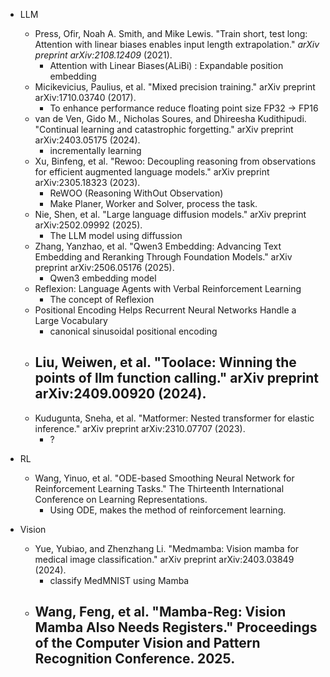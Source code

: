 - LLM
    - Press, Ofir, Noah A. Smith, and Mike Lewis. "Train short, test long: Attention with linear biases enables input length extrapolation." _arXiv preprint arXiv:2108.12409_ (2021).
        - Attention with Linear Biases(ALiBi) : Expandable position embedding
    - Micikevicius, Paulius, et al. "Mixed precision training." arXiv preprint arXiv:1710.03740 (2017).
        - To enhance performance reduce floating point size FP32 -> FP16
    - van de Ven, Gido M., Nicholas Soures, and Dhireesha Kudithipudi. "Continual learning and catastrophic forgetting." arXiv preprint arXiv:2403.05175 (2024).
        - incrementally learning
    - Xu, Binfeng, et al. "Rewoo: Decoupling reasoning from observations for efficient augmented language models." arXiv preprint arXiv:2305.18323 (2023).
        - ReWOO (Reasoning WithOut Observation)
        - Make Planer, Worker and Solver, process the task.
    - Nie, Shen, et al. "Large language diffusion models." arXiv preprint arXiv:2502.09992 (2025).
        - The LLM model using diffussion
    - Zhang, Yanzhao, et al. "Qwen3 Embedding: Advancing Text Embedding and Reranking Through Foundation Models." arXiv preprint arXiv:2506.05176 (2025).
        - Qwen3 embedding model
    - Reflexion: Language Agents with
Verbal Reinforcement Learning
        - The concept of Reflexion
    - Positional Encoding Helps Recurrent Neural Networks Handle a Large Vocabulary
        - canonical sinusoidal positional encoding
    - Liu, Weiwen, et al. "Toolace: Winning the points of llm function calling." arXiv preprint arXiv:2409.00920 (2024).
        - 
    - Kudugunta, Sneha, et al. "Matformer: Nested transformer for elastic inference." arXiv preprint arXiv:2310.07707 (2023).
        - ?
- RL
    - Wang, Yinuo, et al. "ODE-based Smoothing Neural Network for Reinforcement Learning Tasks." The Thirteenth International Conference on Learning Representations.
        - Using ODE, makes the method of reinforcement learning.

- Vision
    - Yue, Yubiao, and Zhenzhang Li. "Medmamba: Vision mamba for medical image classification." arXiv preprint arXiv:2403.03849 (2024).
        - classify MedMNIST using Mamba
    - Wang, Feng, et al. "Mamba-Reg: Vision Mamba Also Needs Registers." Proceedings of the Computer Vision and Pattern Recognition Conference. 2025.
        - 
